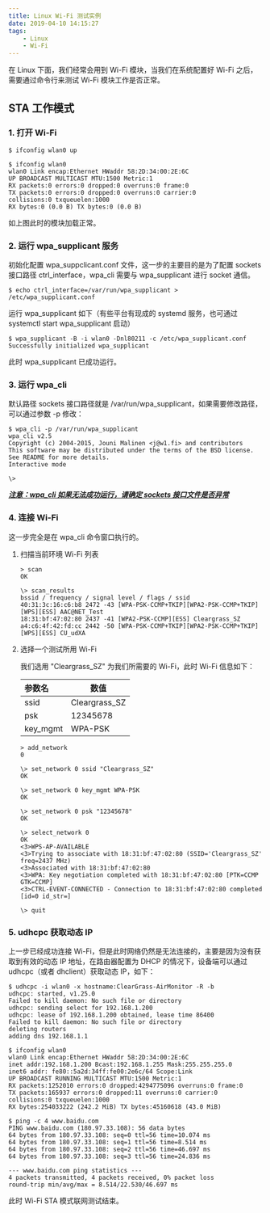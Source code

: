 ```yaml
---
title: Linux Wi-Fi 测试实例
date: 2019-04-10 14:15:27
tags:
    - Linux
    - Wi-Fi
---
```


在 Linux 下面，我们经常会用到 Wi-Fi 模块，当我们在系统配置好 Wi-Fi 之后，需要通过命令行来测试 Wi-Fi 模块工作是否正常。

## STA 工作模式

### 1. 打开 Wi-Fi

```shell
$ ifconfig wlan0 up

$ ifconfig wlan0
wlan0 Link encap:Ethernet HWaddr 58:2D:34:00:2E:6C
UP BROADCAST MULTICAST MTU:1500 Metric:1
RX packets:0 errors:0 dropped:0 overruns:0 frame:0
TX packets:0 errors:0 dropped:0 overruns:0 carrier:0
collisions:0 txqueuelen:1000
RX bytes:0 (0.0 B) TX bytes:0 (0.0 B)
```

如上图此时的模块加载正常。

### 2. 运行 wpa_supplicant 服务

初始化配置 wpa_suppclicant.conf 文件，这一步的主要目的是为了配置 sockets 接口路径 ctrl_interface，wpa_cli 需要与 wpa_supplicant 进行 socket 通信。

```shell
$ echo ctrl_interface=/var/run/wpa_supplicant > /etc/wpa_supplicant.conf
```

运行 wpa_supplicant 如下（有些平台有现成的 systemd 服务，也可通过 systemctl start wpa_supplicant 启动）

```shell
$ wpa_supplicant -B -i wlan0 -Dnl80211 -c /etc/wpa_supplicant.conf
Successfully initialized wpa_supplicant
```

此时 wpa_supplicant 已成功运行。

### 3. 运行 wpa_cli

默认路径 sockets 接口路径就是 /var/run/wpa_supplicant，如果需要修改路径，可以通过参数 -p <path> 修改：

```shell
$ wpa_cli -p /var/run/wpa_supplicant
wpa_cli v2.5
Copyright (c) 2004-2015, Jouni Malinen <j@w1.fi> and contributors
This software may be distributed under the terms of the BSD license.
See README for more details.
Interactive mode

\>
```

***<u>注意：wpa_cli 如果无法成功运行，请确定 sockets 接口文件是否异常</u>***

### 4. 连接 Wi-Fi

这一步完全是在 wpa_cli 命令窗口执行的。

1. 扫描当前环境 Wi-Fi 列表

    ```shell
    > scan
    OK

    \> scan_results
    bssid / frequency / signal level / flags / ssid
    40:31:3c:16:c6:b8 2472 -43 [WPA-PSK-CCMP+TKIP][WPA2-PSK-CCMP+TKIP][WPS][ESS] AAC@NET_Test
    18:31:bf:47:02:80 2437 -41 [WPA2-PSK-CCMP][ESS] Cleargrass_SZ
    a4:c6:4f:42:fd:cc 2442 -50 [WPA-PSK-CCMP+TKIP][WPA2-PSK-CCMP+TKIP][WPS][ESS] CU_udXA
    ```

2. 选择一个测试所用 Wi-Fi

    我们选用 "Cleargrass_SZ" 为我们所需要的 Wi-Fi，此时 Wi-Fi 信息如下：

    | 参数名   | 数值          |
    | :------- | ------------- |
    | ssid     | Cleargrass_SZ |
    | psk      | 12345678      |
    | key_mgmt | WPA-PSK       |

    ```shell
    > add_network
    0

    \> set_network 0 ssid "Cleargrass_SZ"
    OK

    \> set_network 0 key_mgmt WPA-PSK
    OK

    \> set_network 0 psk "12345678"
    OK

    \> select_network 0
    OK
    <3>WPS-AP-AVAILABLE
    <3>Trying to associate with 18:31:bf:47:02:80 (SSID='Cleargrass_SZ' freq=2437 MHz)
    <3>Associated with 18:31:bf:47:02:80
    <3>WPA: Key negotiation completed with 18:31:bf:47:02:80 [PTK=CCMP GTK=CCMP]
    <3>CTRL-EVENT-CONNECTED - Connection to 18:31:bf:47:02:80 completed [id=0 id_str=]

    \> quit
    ```

### 5. udhcpc 获取动态 IP

上一步已经成功连接 Wi-Fi，但是此时网络仍然是无法连接的，主要是因为没有获取到有效的动态 IP 地址，在路由器配置为 DHCP 的情况下，设备端可以通过 udhcpc（或者 dhclient）获取动态 IP，如下：

```shell
$ udhcpc -i wlan0 -x hostname:ClearGrass-AirMonitor -R -b
udhcpc: started, v1.25.0
Failed to kill daemon: No such file or directory
udhcpc: sending select for 192.168.1.200
udhcpc: lease of 192.168.1.200 obtained, lease time 86400
Failed to kill daemon: No such file or directory
deleting routers
adding dns 192.168.1.1

$ ifconfig wlan0
wlan0 Link encap:Ethernet HWaddr 58:2D:34:00:2E:6C
inet addr:192.168.1.200 Bcast:192.168.1.255 Mask:255.255.255.0
inet6 addr: fe80::5a2d:34ff:fe00:2e6c/64 Scope:Link
UP BROADCAST RUNNING MULTICAST MTU:1500 Metric:1
RX packets:1252010 errors:0 dropped:4294775096 overruns:0 frame:0
TX packets:165937 errors:0 dropped:11 overruns:0 carrier:0
collisions:0 txqueuelen:1000
RX bytes:254033222 (242.2 MiB) TX bytes:45160618 (43.0 MiB)

$ ping -c 4 www.baidu.com
PING www.baidu.com (180.97.33.108): 56 data bytes
64 bytes from 180.97.33.108: seq=0 ttl=56 time=10.074 ms
64 bytes from 180.97.33.108: seq=1 ttl=56 time=8.514 ms
64 bytes from 180.97.33.108: seq=2 ttl=56 time=46.697 ms
64 bytes from 180.97.33.108: seq=3 ttl=56 time=24.836 ms

--- www.baidu.com ping statistics ---
4 packets transmitted, 4 packets received, 0% packet loss
round-trip min/avg/max = 8.514/22.530/46.697 ms
```

此时 Wi-Fi STA 模式联网测试结束。
